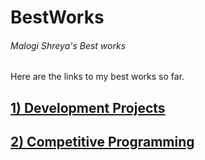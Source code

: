 # BestWorks
<h6>Malogi Shreya's Best works</h6>
Here are the links to my best works so far.



## [1) Development Projects](https://github.com/shreyamalogi/MyBestWorks/blob/master/devprojectsnames.md) 

## [2) Competitive Programming ](https://github.com/shreyamalogi/MyBestWorks/blob/master/CPnames.md) 















